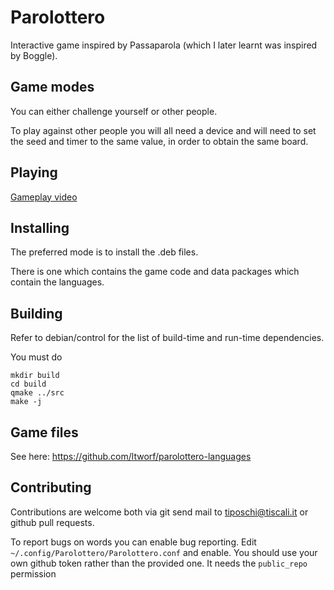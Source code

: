 Parolottero
===========

Interactive game inspired by Passaparola (which I later learnt was inspired by Boggle).


Game modes
----------

You can either challenge yourself or other people.

To play against other people you will all need a device and will need to set the seed and timer to the same value, in order to obtain the same board.


Playing
-------

[Gameplay video](https://www.youtube.com/watch?v=NEwD4Rn_nPQ)


Installing
----------

The preferred mode is to install the .deb files.

There is one which contains the game code and data packages which contain the languages.


Building
--------

Refer to debian/control for the list of build-time and run-time dependencies.

You must do

```
mkdir build
cd build
qmake ../src
make -j
```

Game files
----------

See here: https://github.com/ltworf/parolottero-languages


Contributing
------------

Contributions are welcome both via git send mail to tiposchi@tiscali.it or github pull requests.

To report bugs on words you can enable bug reporting. Edit `~/.config/Parolottero/Parolottero.conf` and enable. You should use your own github token rather than the provided one. It needs the `public_repo` permission

